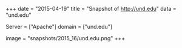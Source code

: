 
+++
date = "2015-04-19"
title = "Snapshot of http://und.edu"
data = "und.edu"

Server = ["Apache"]
domain = ["und.edu"]

  image = "snapshots/2015_16/und.edu.png"
+++
#
